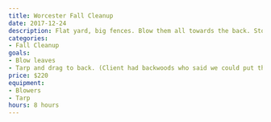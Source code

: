 ```yaml
---
title: Worcester Fall Cleanup
date: 2017-12-24
description: Flat yard, big fences. Blow them all towards the back. Stop and tarp when leaves get too big.
categories:
- Fall Cleanup
goals:
- Blow leaves
- Tarp and drag to back. (Client had backwoods who said we could put them there)
price: $220
equipment:
- Blowers
- Tarp
hours: 8 hours
---
```

